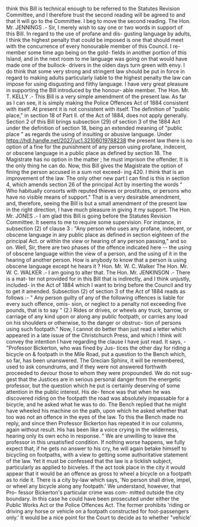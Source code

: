 think this Bill is technical enough to be referred to the Statutes Revision Committee, and I therefore trust the second reading will be agreed to and that it will go to the Committee. I beg to move the second reading. The Hon. Mr. JENNINGS .- Sir, I merely wish to say one or two words in support of this Bill. In regard to the use of profane and dis- gusting language by adults, I think the highest penalty that could be imposed is one that should meet with the concurrence of every honourable member of this Council. I re- member some time ago being on the gold- fields in another portion of this Island, and in the next room to me language was going on that would have made one of the bullock- drivers in the olden days turn green with envy. I do think that some very strong and stringent law should be put in force in regard to making adults particularly liable to the highest penalty the law can impose for using disgusting and filthy language. I have very great pleasure in supporting the Bill introduced by the honour- able member. The Hon. Mr. T. KELLY .- This Bill is a very simple amendment of the present law. As far as I can see, it is simply making the Police Offences Act of 1884 consistent with itself. At present it is not consistent with itself. The definition of "public place," in section 18 of Part II. of the Act of 1884, does not apply generally. Section 2 of this Bill brings subsection (29) of section 3 of the 1884 Act under the definition of section 18, being an extended meaning of "public place " as regards the using of insulting or abusive language. Under https://hdl.handle.net/2027/uc1.32106019788238 the present law there is no option of a fine for the punishment of any person using profane, indecent, or obscene language in a public place as defined by section 18. The Magistrate has no option in the matter ; he must imprison the offender. It is the only thing he can do. Now, this Bill gives the Magistrate the option of fining the person accused in a sum not exceed- ing 420. I think that is an improvement of the law. The only other new part I can find is this in section 4, which amends section 26 of the principal Act by inserting the words " Who habitually consorts with reputed thieves or prostitutes, or persons who have no visible means of support." That is a very desirable amendment, and, therefore, seeing the Bill is but a small amendment of the present law in the right direction, I have much pleasure in giving it my support. The Hon. Mr. JONES .- I am glad this Bill is going before the Statutes Revision Committee. It seems to me to require some supervision. For instance, in subsection (2) of clause 3 : "Any person who uses any profane, indecent, or obscene language in any public place as defined in section eighteen of the principal Act. or within the view or hearing of any person passing," and so on. Well, Sir, there are two phases of the offence indicated here -- the using of obscene language within the view of a person, and the using of it in the hearing of another person. How is anybody to know that a person is using obscene language except he hears it ? Hon. Mr. W. C. Walker The Hon. Mr. W. C. WALKER .- I am going to alter that. The Hon. Mr. JENKINSON .- There is a mat- ter not provided for in this Bill that is indirectly, and I think unjustly, included- in the Act of 1884 which I want to bring before the Council and try to get it amended. Subsection (2) of section 3 of the Act of 1884 reads as follows :- " Any person guilty of any of the following offences is liable for every such offence, omis- sion, or neglect to a penalty not exceeding five pounds, that is to say " (2.) Rides or drives, or wheels any truck, barrow, or carriage of any kind upon or along any public footpath, or carries any load on his shoulders or otherwise, to the danger or obstruc- tion of persons using such footpath." Now, I cannot do better than just read a letter which appeared in a late issue of the Christchurch Press, and which I think will convey the intention I have regarding the clause I have just read. It says, - "Professor Bickerton, who was fined by Jus- tices the other day for riding a bicycle on & footpath in the Mile Road, put a question to the Bench which, so far, has been unanswered. The Grecian Sphinx, it will be remembered, used to ask conundrums, and if they were not answered forthwith proceeded to devour those to whom they were propounded. We do not sug- gest that the Justices are in serious personal danger from the energetic professor, but the question which he put is certainly deserving of some attention in the public interest. His de- fence was that when he was discovered riding on the footpath the road was absolutely impassable for a bicycle, and he asked what he was to do. The Bench replied that he might have wheeled his machine on the path, upon which he asked whether that too was not an offence in the eyes of the law. To this the Bench made no reply, and since then Professor Bickerton has repeated it in our columns, again without result. His has been like a voice crying in the wilderness, hearing only its own echo in response. " We are unwilling to leave the professor in this unsatisfied condition. If nothing worse happens, we fully expect that, if he gets no answer to his cry, he will again betake himself to bicycling on footpaths, with a view to getting some authoritative statement of the law. Yet it must be confessed that the law is a ticklish subject, particularly as applied to bicveles. If the act took place in the city it would appear that it would be an offence as gross to wheel a bicycle on a footpath as to ride it. There is a city by-law which says, 'No person shall drive, impel, or wheel any bicycle along any footpath.' We understand, however, that Pro- fessor Bickerton's particular crime was com- mitted outside the city boundary. In this case he could have been prosecuted under either the Public Works Act or the Police Offences Act. The former prohibits 'riding or driving any horse or vehicle on a footpath constructed for foot-passengers only.' It would be a nice point for the Court to decide as to whether "vehicle' 